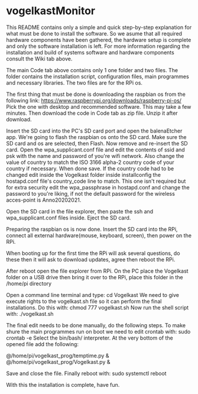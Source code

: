 # vogelkastMonitor

This README contains only a simple and quick step-by-step explanation for what must be
done to install the software.
So we asume that all required hardware components have been gathered, the hardware
setup is complete and only the software installation is left.
For more information regarding the installation and build of systems software
and hardware components consult the Wiki tab above.

The main Code tab above contains only 1 one folder and two files.
The folder contains the installation script, configuration files, main programmes
and necessary libraries.
The two files are for the RPi os.

The first thing that must be done is downloading the raspbian os from the following link:
https://www.raspberrypi.org/downloads/raspberry-pi-os/
Pick the one with desktop and recommended software. This may take a few minutes.
Then download the code in Code tab as zip file.
Unzip it after download.

Insert the SD card into the PC's SD card port and open the balenaEtcher app.
We're going to flash the raspbian os onto the SD card. Make sure the SD card and os
are selected, then Flash.
Now remove and re-insert the SD card.
Open the wpa_supplicant.conf file and edit the contents of ssid and psk with the name
and password of you're wifi network. Also change the value of country to match the 
ISO 3166 alpha-2 country code of your country if necessary. When done save.
If the country code had to be changed edit inside the Vogelkast folder inside installconfig
the hostapd.conf file's country_code line to match.
This one isn't required but for extra security edit the wpa_passphrase in hostapd.conf
and change the password to you're liking, if not the default password for the wireless
acces-point is Anno20202021.

Open the SD card in the file explorer, then paste the ssh and wpa_supplicant.conf files
inside. Eject the SD card.

Preparing the raspbian os is now done. Insert the SD card into the RPi, connect all
external hardware(mouse, keyboard, screen), then power on the RPi.

When booting up for the first time the RPi will ask several questions, do these then it
will ask to download updates, agree then reboot the RPi.

After reboot open the file explorer from RPi.
On the PC place the Vogelkast folder on a USB drive then bring it over to the RPi, place
this folder in the /home/pi directory

Open a command line terminal and type:
cd Vogelkast
We need to give execute rights to the vogelkast.sh file so it can perform the final
installations.
Do this with:
chmod 777 vogelkast.sh
Now run the shell script with:
./vogelkast.sh

The final edit needs to be done manually, do the following steps.
To make shure the main programmes run on boot we need to edit crontab with:
sudo crontab -e
Select the bin/bash/ interpreter.
At the very bottom of the opened file add the following:

@/home/pi/vogelkast_prog/temptime.py &
@/home/pi/vogelkast_prog/Vogelkast.py &

Save and close the file.
Finally reboot with:
sudo systemctl reboot

With this the installation is complete, have fun.
